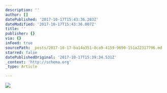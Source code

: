 ```yaml
---
description: ''
author: []
datePublished: '2017-10-17T15:43:36.203Z'
dateModified: '2017-10-17T15:43:36.007Z'
title: ''
publisher: {}
via: {}
inFeed: true
sourcePath: _posts/2017-10-17-ba14a351-0ca9-4159-9690-151a22317796.md
starred: false
datePublishedOriginal: '2017-10-17T15:39:34.531Z'
_context: 'http://schema.org'
_type: Article

---
```

![](https://the-grid-user-content.s3-us-west-2.amazonaws.com/9d68da7c-c704-40a9-b52d-97e4072d5b70.jpg)